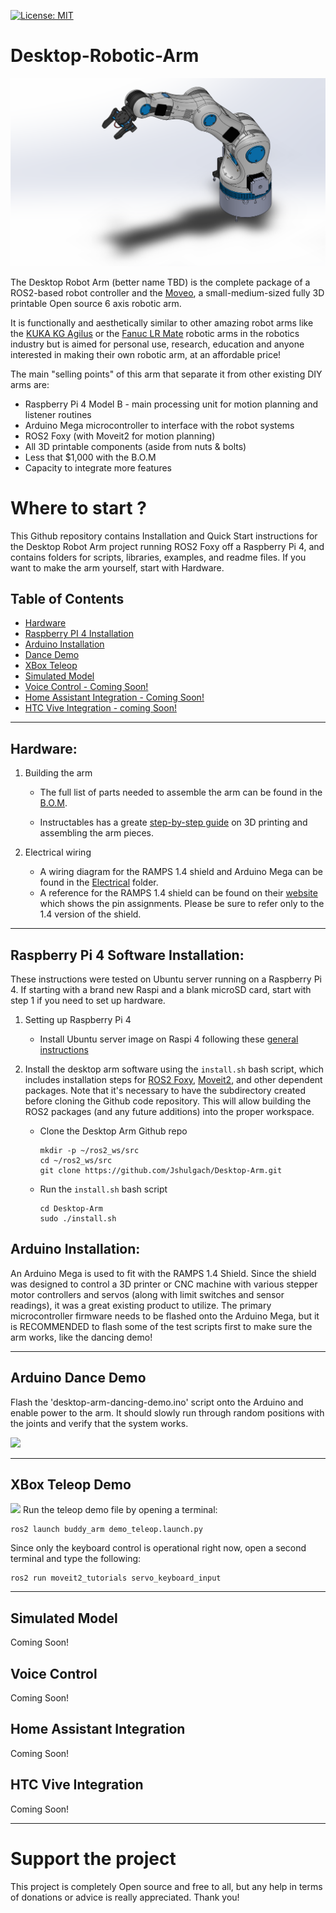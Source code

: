 [![License: MIT](https://img.shields.io/badge/License-MIT-green.svg)](https://opensource.org/licenses/MIT)
# Desktop-Robotic-Arm
![](https://github.com/Jshulgach/Desktop-Arm/blob/master/media/solidworks-full-arm.PNG)

The Desktop Robot Arm (better name TBD) is the complete package of a ROS2-based robot controller and the [Moveo](https://www.bcn3d.com/bcn3d-moveo-the-future-of-learning-robotic-arm/), a small-medium-sized fully 3D printable Open source 6 axis robotic arm. 

It is functionally and aesthetically similar to other amazing robot arms like the [KUKA KG Agilus](https://www.kuka.com/en-us/products/robotics-systems/industrial-robots/kr-agilus) or the [Fanuc LR Mate](https://www.fanucamerica.com/products/robots/series/lr-mate/lr-mate-200id) robotic arms in the robotics industry but is aimed for personal use, research, education and anyone interested in making their own robotic arm, at an affordable price! 

The main "selling points" of this arm that separate it from other existing DIY arms are:
+ Raspberry Pi 4 Model B - main processing unit for motion planning and listener routines
+ Arduino Mega microcontroller to interface with the robot systems
+ ROS2 Foxy (with Moveit2 for motion planning)
+ All 3D printable components (aside from nuts & bolts)
+ Less that $1,000 with the B.O.M
+ Capacity to integrate more features

# Where to start ? 
This Github repository contains Installation and Quick Start instructions for the Desktop Robot Arm project running ROS2 Foxy off a Raspberry Pi 4, and contains folders for scripts, libraries, examples, and readme files. If you want to make the arm yourself, start with Hardware.

Table of Contents
---
+ [Hardware](#hardware)    
+ [Raspberry PI 4 Installation](#rpi4-installation)    
+ [Arduino Installation](#arduino-installation)    
+ [Dance Demo](#demo)    
+ [XBox Teleop](#xbox-teleop)    
+ [Simulated Model](#simulated-model)    
+ [Voice Control - Coming Soon!](#voice-control)
+ [Home Assistant Integration - Coming Soon!](#home-assistant-integration)
+ [HTC Vive Integration - coming Soon!](#htc-vive)
---

## Hardware:
<a name="hardware"/>

1. Building the arm
   + The full list of parts needed to assemble the arm can be found in the [B.O.M](tbd).

   + Instructables has a greate [step-by-step guide](https://www.instructables.com/Build-a-Giant-3D-Printed-Robot-Arm/) on 3D printing and assembling the arm pieces. 
   
2. Electrical wiring
   + A wiring diagram for the RAMPS 1.4 shield and Arduino Mega can be found in the [Electrical](tbd) folder.
   + A reference for the RAMPS 1.4 shield can be found on their [website](https://reprap.com/wiki/RAMPS_1.4) which shows the pin assignments. Please be sure to refer only to the 1.4 version of the shield.

---

## Raspberry Pi 4 Software Installation:
<a name="rpi4-installation"/>
These instructions were tested on Ubuntu server running on a Raspberry Pi 4. If starting with a brand new Raspi and a blank microSD card, start with step 1 if you need to set up hardware.


1. Setting up Raspberry Pi 4
   + Install Ubuntu server image on Raspi 4 following these [general instructions](https://itsfoss.com/install-ubuntu-server-raspberry-pi/)
 
2. Install the desktop arm software using the `install.sh` bash script, which includes installation steps for [ROS2 Foxy](https://docs.ros.org/en/foxy/Installation/Ubuntu-Development-Setup.html), [Moveit2](https://moveit.ros.org/install-moveit2/binary/), and other dependent packages. Note that it's necessary to have the subdirectory created before cloning the Github code repository. This will allow building the ROS2 packages (and any future additions) into the proper workspace.
   + Clone the Desktop Arm Github repo
     ~~~
     mkdir -p ~/ros2_ws/src
     cd ~/ros2_ws/src
     git clone https://github.com/Jshulgach/Desktop-Arm.git
     ~~~
   + Run the `install.sh` bash script
     ~~~
     cd Desktop-Arm
     sudo ./install.sh
     ~~~
   
## Arduino Installation:
<a name="arduino-installation"/>
An Arduino Mega is used to fit with the RAMPS 1.4 Shield. Since the shield was designed to control a 3D printer or CNC machine with various stepper motor controllers and servos (along with limit switches and sensor readings), it was a great existing product to utilize. The primary microcontroller firmware needs to be flashed onto the Arduino Mega, but it is RECOMMENDED to flash some of the test scripts first to make sure the arm works, like the dancing demo!

---

## Arduino Dance Demo
<a name="demo"/>

Flash the 'desktop-arm-dancing-demo.ino' script onto the Arduino and enable power to the arm. It should slowly run through random positions with the joints and verify that the system works.

![ ](tbd)

--- 

## XBox Teleop Demo
<a name="xbox-teleop">

![ ](tbd)
Run the teleop demo file by opening a terminal:
```
ros2 launch buddy_arm demo_teleop.launch.py
```
Since only the keyboard control is operational right now, open a second terminal and type the following:
```
ros2 run moveit2_tutorials servo_keyboard_input
```
---

Simulated Model 
<a name="simulated-model">
---
Coming Soon!


Voice Control
<a name="voice-control">
---
Coming Soon!


Home Assistant Integration
<a name="home-assistant-integration">
---
Coming Soon!


HTC Vive Integration
<a name="htc-vive">
---
Coming Soon!

---

# Support the project

This project is completely Open source and free to all, but any help in terms of donations or advice is really appreciated. Thank you!



